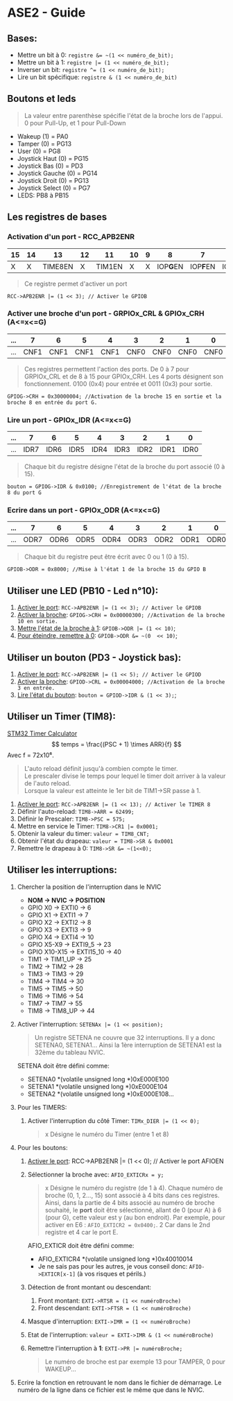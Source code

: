 

# ASE2 - Guide

## Bases:
- Mettre un bit à 0: `registre &= ~(1 << numéro_de_bit);`
- Mettre un bit à 1: `registre |= (1 << numéro_de_bit);`
- Inverser un bit: `registre ^= (1 << numéro_de_bit);`
- Lire un bit spécifique: `registre & (1 << numéro_de_bit)`

## Boutons et leds

> La valeur entre parenthèse spécifie l'état de la broche lors de l'appui. 0 pour Pull-Up, et 1 pour Pull-Down

- Wakeup (1) = PA0
- Tamper (0) = PG13
- User (0) = PG8
- Joystick Haut (0) = PG15
- Joystick Bas (0) = PD3
- Joystick Gauche (0) = PG14
- Joystick Droit (0) = PG13
- Joystick Select (0) = PG7
- LEDS: PB8 à PB15

## Les registres de bases

[//]: # (enable-port)
### Activation d'un port - RCC_APB2ENR 

|15|14|13|12|11|10|9|8|7|6|5|4|3|2|1|0|
|-|-|-|-|-|-|-|-|-|-|-|-|-|-|-|-|
|X|X|TIME8EN|X|TIM1EN|X|X|IOP**G**EN|IOP**F**EN|IOP**E**EN|IOP**D**EN|IOP**C**EN|IOP**B**EN|IOP**A**EN|X|AFIOEN|

> Ce registre permet d'activer un port

`RCC->APB2ENR |= (1 << 3); // Activer le GPIOB`

### Activer une broche d'un port - GRPIOx_CRL & GPIOx_CRH (A<=x<=G)

|...|7|6|5|4|3|2|1|0|
|-|-|-|-|-|-|-|-|-|
|...|CNF1|CNF1|CNF1|CNF1|CNF0|CNF0|CNF0|CNF0|

> Ces registres permettent l'action des ports. De 0 à 7 pour GRPIOx_CRL et de 8 à 15 pour GPIOx_CRH. 
Les 4 ports désignent son fonctionnement. 0100 (0x4) pour entrée et 0011 (0x3) pour sortie.

`GPIOG->CRH = 0x30000004; //Activation de la broche 15 en sortie et la broche 8 en entrée du port G.`

### Lire un port - GPIOx_IDR (A<=x<=G)

|...|7|6|5|4|3|2|1|0|
|-|-|-|-|-|-|-|-|-|
|...|IDR7|IDR6|IDR5|IDR4|IDR3|IDR2|IDR1|IDR0|

> Chaque bit du registre désigne l'état de la broche du port associé (0 à 15).

`bouton = GPIOG->IDR & 0x0100; //Enregistrement de l'état de la broche 8 du port G`

### Ecrire dans un port - GPIOx_ODR (A<=x<=G)

|...|7|6|5|4|3|2|1|0|
|-|-|-|-|-|-|-|-|-|
|...|ODR7|ODR6|ODR5|ODR4|ODR3|ODR2|ODR1|ODR0|

> Chaque bit du registre peut être écrit avec 0 ou 1 (0 à 15).

`GPIOB->ODR = 0x8000; //Mise à l'état 1 de la broche 15 du GPIO B`

## Utiliser une LED (PB10 - Led n°10):

1. [Activer le port](#activation-dun-port---rcc_apb2enr): `RCC->APB2ENR |= (1 << 3); // Activer le GPIOB`
2. [Activer la broche](#activer-une-broche-dun-port---grpiox_crl--gpiox_crh-axg): `GPIOG->CRH = 0x00000300; //Activation de la broche 10 en sortie.`
3. [Mettre l'état de la broche à 1](#ecrire-dans-un-port---gpiox_odr-axg): `GPIOB->ODR |= (1 << 10)`;
4. [ Pour éteindre, remettre à 0](#ecrire-dans-un-port---gpiox_odr-axg): `GPIOB->ODR &= ~(0  << 10)`;

## Utiliser un bouton (PD3 - Joystick bas):

1. [Activer le port](#activation-dun-port---rcc_apb2enr): `RCC->APB2ENR |= (1 << 5); // Activer le GPIOD`
2. [Activer la broche](#activer-une-broche-dun-port---grpiox_crl--gpiox_crh-axg): `GPIOD->CRL = 0x00004000; //Activation de la broche 3 en entrée.`
3. [Lire l'état du bouton](#lire-un-port---gpiox_idr-axg): `bouton = GPIOD->IDR & (1 << 3);`;

## Utiliser un Timer (TIM8):

[STM32 Timer Calculator](https://deepbluembedded.com/stm32-timer-calculator/)
$$
temps = \frac{(PSC + 1) \times ARR}{f}
$$
Avec f = 72x10⁶.

> L'auto reload définit jusqu'à combien compte le timer.  
> Le prescaler divise le temps pour lequel le timer doit arriver à la valeur de l'auto reload.  
> Lorsque la valeur est atteinte le 1er bit de TIM1->SR passe à 1.

1. [Activer le port](#activation-dun-port---rcc_apb2enr): `RCC->APB2ENR |= (1 << 13); // Activer le TIMER 8`
3. Définir l'auto-reload: `TIM8->ARR = 62499;`
2. Définir le Prescaler: `TIM8->PSC = 575;`
4. Mettre en service le Timer: `TIM8->CR1 |= 0x0001;`
5. Obtenir la valeur du timer: `valeur = TIM8_CNT;`
6. Obtenir l'état du drapeau: `valeur = TIM8->SR & 0x0001`
7. Remettre le drapeau à 0: `TIM8->SR &= ~(1<<0);`
## Utiliser les interruptions:
1. Chercher la position de l'interruption dans le NVIC
    - **NOM -> NVIC -> POSITION**
    - GPIO X0 -> EXTI0 -> 6
    - GPIO X1 -> EXTI1 -> 7
    - GPIO X2 -> EXTI2 -> 8
    - GPIO X3 -> EXTI3 -> 9
    - GPIO X4 -> EXTI4 -> 10
    - GPIO X5-X9 -> EXTI9_5 -> 23
    - GPIO X10-X15 -> EXTI15_10 -> 40
    - TIM1 -> TIM1_UP -> 25
    - TIM2 -> TIM2 -> 28
    - TIM3 -> TIM3 -> 29
    - TIM4 -> TIM4 -> 30
    - TIM5 -> TIM5 -> 50
    - TIM6 -> TIM6 -> 54
    - TIM7 -> TIM7 -> 55
    - TIM8 -> TIM8_UP -> 44
2. Activer l'interruption: `SETENAx |= (1 << position);`  
   > Un registre SETENA ne couvre que 32 interruptions. Il y a donc SETENA0, SETENA1... Ainsi la 1ère interruption de SETENA1 est la 32ème du tableau NVIC.  
   
   SETENA doit être défini comme:  
    - SETENA0 *(volatile unsigned long *)0xE000E100
    - SETENA1 *(volatile unsigned long *)0xE000E104
    - SETENA2 *(volatile unsigned long *)0xE000E108...
3. Pour les TIMERS:
   1. Activer l'interruption du côté Timer: `TIMx_DIER |= (1 << 0);` 
        >x Désigne le numéro du Timer (entre 1 et 8)
4. Pour les boutons:
   1. [Activer le port](#activation-dun-port---rcc_apb2enr): RCC->APB2ENR |= (1 << 0); // Activer le port AFIOEN
   2. Sélectionner la broche avec: `AFIO_EXTICRx = y;`
        > x Désigne le numéro du registre (de 1 à 4). Chaque numéro de broche (0, 1, 2..., 15) sont associé à 4 bits dans ces registres. Ainsi, dans la partie de 4 bits associé au numéro de broche souhaité, le **port** doit être sélectionné, allant de 0 (pour A) à 6 (pour G), cette valeur est y (au bon endroit). Par exemple, pour activer en E6 : `AFIO_EXTICR2 = 0x0400;`. 2 Car dans le 2nd registre et 4 car le port E.

        AFIO_EXTICR doit être défini comme:
        - AFIO_EXTICR4 *(volatile unsigned long *)0x40010014
        - Je ne sais pas pour les autres, je vous conseil donc: `AFIO->EXTICR[x-1]` (à vos risques et périls.)
    3. Détection de front montant ou descendant:
       1. Front montant: `EXTI->RTSR = (1 << numéroBroche)`
       2. Front descendant: `EXTI->FTSR = (1 << numéroBroche)`
    4. Masque d'interruption: `EXTI->IMR = (1 << numéroBroche)` 
    5. Etat de l'interruption: `valeur = EXTI->IMR & (1 << numéroBroche)`
    6. Remettre l'interruption à **1**: `EXTI->PR |= numéroBroche;`
        > Le numéro de broche est par exemple 13 pour TAMPER, 0 pour WAKEUP...
 5. Ecrire la fonction en retrouvant le nom dans le fichier de démarrage. Le numéro de la ligne dans ce fichier est le même que dans le NVIC.
        




